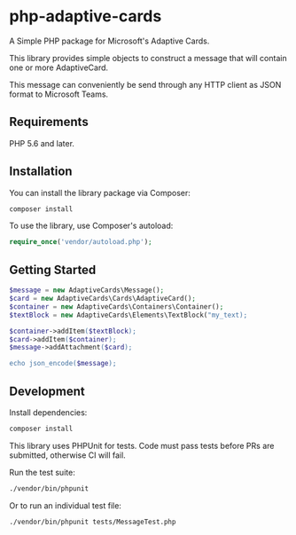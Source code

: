# php-adaptive-cards

A Simple PHP package for Microsoft's Adaptive Cards.

This library provides simple objects to construct a message that will contain one or more AdaptiveCard.

This message can conveniently be send through any HTTP client as JSON format to Microsoft Teams.

## Requirements

PHP 5.6 and later.

## Installation

You can install the library package via Composer:

```bash
composer install
```

To use the library, use Composer's autoload:

```php
require_once('vendor/autoload.php');
```

## Getting Started

```php
$message = new AdaptiveCards\Message();
$card = new AdaptiveCards\Cards\AdaptiveCard();
$container = new AdaptiveCards\Containers\Container();
$textBlock = new AdaptiveCards\Elements\TextBlock("my_text);

$container->addItem($textBlock);
$card->addItem($container);
$message->addAttachment($card);

echo json_encode($message);
```

## Development

Install dependencies:

```bash
composer install
```

This library uses PHPUnit for tests. Code must pass tests before PRs are submitted, otherwise CI will fail.

Run the test suite:

```bash
./vendor/bin/phpunit
```

Or to run an individual test file:

```bash
./vendor/bin/phpunit tests/MessageTest.php
```
